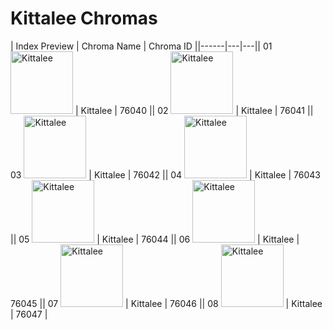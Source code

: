 # Kittalee Chromas

| Index  Preview | Chroma Name | Chroma ID ||------|---|---|| 01  <img src='https://raw.communitydragon.org/latest/plugins/rcp-be-lol-game-data/global/default/v1/champion-chroma-images/76/76040.png' alt='Kittalee' width='100'> | Kittalee | 76040 || 02  <img src='https://raw.communitydragon.org/latest/plugins/rcp-be-lol-game-data/global/default/v1/champion-chroma-images/76/76041.png' alt='Kittalee' width='100'> | Kittalee | 76041 || 03  <img src='https://raw.communitydragon.org/latest/plugins/rcp-be-lol-game-data/global/default/v1/champion-chroma-images/76/76042.png' alt='Kittalee' width='100'> | Kittalee | 76042 || 04  <img src='https://raw.communitydragon.org/latest/plugins/rcp-be-lol-game-data/global/default/v1/champion-chroma-images/76/76043.png' alt='Kittalee' width='100'> | Kittalee | 76043 || 05  <img src='https://raw.communitydragon.org/latest/plugins/rcp-be-lol-game-data/global/default/v1/champion-chroma-images/76/76044.png' alt='Kittalee' width='100'> | Kittalee | 76044 || 06  <img src='https://raw.communitydragon.org/latest/plugins/rcp-be-lol-game-data/global/default/v1/champion-chroma-images/76/76045.png' alt='Kittalee' width='100'> | Kittalee | 76045 || 07  <img src='https://raw.communitydragon.org/latest/plugins/rcp-be-lol-game-data/global/default/v1/champion-chroma-images/76/76046.png' alt='Kittalee' width='100'> | Kittalee | 76046 || 08  <img src='https://raw.communitydragon.org/latest/plugins/rcp-be-lol-game-data/global/default/v1/champion-chroma-images/76/76047.png' alt='Kittalee' width='100'> | Kittalee | 76047 |